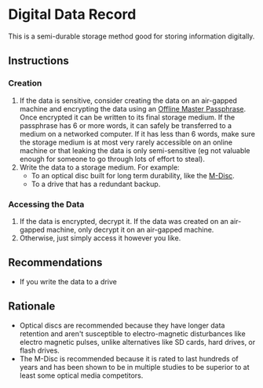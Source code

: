# Digital Data Record

This is a semi-durable storage method good for storing information digitally. 

## Instructions

### Creation

1. If the data is sensitive, consider creating the data on an air-gapped machine and encrypting the data using an [Offline Master Passphrase](../passphraseMethods/Offline-Master-Passphrase). Once encrypted it can be written to its final storage medium. If the passphrase has 6 or more words, it can safely be transferred to a medium on a networked computer. If it has less than 6 words, make sure the storage medium is at most very rarely accessible on an online machine or that leaking the data is only semi-sensitive (eg not valuable enough for someone to go through lots of effort to steal).
2. Write the data to a storage medium. For example:
   * To an optical disc built for long term durability, like the [M-Disc](https://en.wikipedia.org/wiki/M-DISC).
   * To a drive that has a redundant backup.

### Accessing the Data

1. If the data is encrypted, decrypt it. If the data was created on an air-gapped machine, only decrypt it on an air-gapped machine.
2. Otherwise, just simply access it however you like.

## Recommendations

* If you write the data to a drive 

## Rationale

* Optical discs are recommended because they have longer data retention and aren't susceptible to electro-magnetic disturbances like electro magnetic pulses, unlike alternatives like SD cards, hard drives, or flash drives.
* The M-Disc is recommended because it is rated to last hundreds of years and has been shown to be in multiple studies to be superior to at least some optical media competitors. 